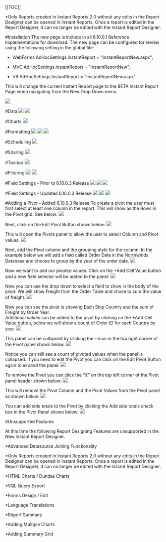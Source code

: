 [[_TOC_]]

*Only Reports created in Instant Reports 2.0 without any edits in the Report Designer can be opened in Instant Reports. Once a report is edited in the Report Designer, it can no longer be edited with the Instant Report Designer.

#Installation
The new page is include in all 6.10.0.1 Reference Implementations for download. The new page can be configured for review using the following setting in the global file:

* WebForms
AdHocSettings.InstantReport = "InstantReportNew.aspx";
	
* MVC
AdHocSettings.InstantReport = "InstantReportNew";

* VB
AdHocSettings.InstantReport = "InstantReportNew.aspx"

This will change the current Instant Report page to the BETA Instant Report Page when navigating from the New Drop Down menu.

![](/Guides/Instant-Reports-v2-BETA/IRBetaImage.PNG)

#Data
![](/Guides/Instant-Reports-v2-BETA/ir1.PNG)
![](/Guides/Instant-Reports-v2-BETA/ir2.PNG)

#Charts
![](/Guides/Instant-Reports-v2-BETA/ir3.PNG)

#Formatting
![](/Guides/Instant-Reports-v2-BETA/ir4.PNG)
![](/Guides/Instant-Reports-v2-BETA/ir5.PNG)
![](/Guides/Instant-Reports-v2-BETA/ir6.PNG)

#Scheduling
![](/Guides/Instant-Reports-v2-BETA/ir7.PNG)

#Sharing
![](/Guides/Instant-Reports-v2-BETA/ir8.PNG)

#Toolbar
![](/Guides/Instant-Reports-v2-BETA/ir9.PNG)

#Filtering
![](/Guides/Instant-Reports-v2-BETA/ir10.PNG)
![](/Guides/Instant-Reports-v2-BETA/ir11.PNG)

#Field Settings - Prior to 6.10.0.3 Release
![](/Guides/Instant-Reports-v2-BETA/ir12.PNG)
![](/Guides/Instant-Reports-v2-BETA/ir13.PNG)
![](/Guides/Instant-Reports-v2-BETA/ir14.PNG)

#Field Settings - Updated 6.10.0.3 Release
![](/Guides/Instant-Reports-v2-BETA/ir28.PNG)
![](/Guides/Instant-Reports-v2-BETA/ir29.PNG)
![](/Guides/Instant-Reports-v2-BETA/ir30.PNG)


#Adding a Pivot - Added 6.10.0.3 Release
To create a pivot the user must first select at least one column in the report. This will show as the Rows in the Pivot grid. See below:
![](/Guides/Instant-Reports-v2-BETA/ir16.png)

Next, click on the Edit Pivot Button shown below:
![](/Guides/Instant-Reports-v2-BETA/ir17.png)

This will open the Pivots panel to allow the user to select Column and Pivot values.
![](/Guides/Instant-Reports-v2-BETA/ir18.png)

Next, add the Pivot column and the grouping style for the column. In the example below we will add a field called Order Date in the Northwinds Database and choose to group by the year of the order date.
![](/Guides/Instant-Reports-v2-BETA/ir19.png)

Now we want to add our pivoted values. Click on the +Add Cell Value button and a new field selector will be added to the panel.
![](/Guides/Instant-Reports-v2-BETA/ir20.png)

Now you can use the drop down to select a field to show in the body of the pivot. We will show Freight from the Order Table and chose to sum the value of freight.
![](/Guides/Instant-Reports-v2-BETA/ir21.png)

Now you can see the pivot is showing Each Ship Country and the sum of Freight by Order Year.  
Additional values can be added to the pivot by clicking on the +Add Cell Value button, below we will show a count of Order ID for each Country by year. 
![](/Guides/Instant-Reports-v2-BETA/ir22.png)

This panel can be collapsed by clicking the – icon in the top right corner of the Pivot panel shown below.
![](/Guides/Instant-Reports-v2-BETA/ir23.png)

Notice you can still see a count of pivoted values when the panel is collapsed. If you need to edit the Pivot you can click on the Edit Pivot Button again to expand the panel.
![](/Guides/Instant-Reports-v2-BETA/ir24.png)

To remove the Pivot you can click the “X” on the top left corner of the Pivot panel header shown below:
![](/Guides/Instant-Reports-v2-BETA/ir25.png)

This will remove the Pivot Column and the Pivot Values from the Pivot panel as shown below:
![](/Guides/Instant-Reports-v2-BETA/ir26.png)

You can add side totals to the Pivot by clicking the Add side totals check box in the Pivot Panel shown below:
![](/Guides/Instant-Reports-v2-BETA/ir27.png)


#Unsupported Features

At this time the following Report Designing Features are unsupported in the New Instant Report Designer. 

*Advanced Datasource Joining Functionality

*Only Reports created in Instant Reports 2.0 without any edits in the Report Designer can be opened in Instant Reports. Once a report is edited in the Report Designer, it can no longer be edited with the Instant Report Designer.

*HTML Charts / Dundas Charts

*SQL Query Export

*Forms Design / Edit

*Language Translations

*Report Summary

*Adding Multiple Charts

*Adding Summary Grid

